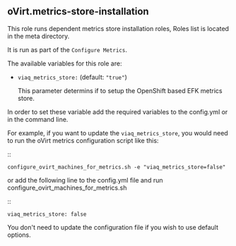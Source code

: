 ## oVirt.metrics-store-installation

This role runs dependent metrics store installation roles, Roles list is located in the meta directory.

It is run as part of the `Configure Metrics`.


The available variables for this role are:

- `viaq_metrics_store:`  (default: `"true"`)

  This parameter determins if to setup the OpenShift based EFK metrics store.

In order to set these variable add the required variables to the config.yml
or in the command line.

For example, if you want to update the `viaq_metrics_store`,
you would need to run the oVirt metrics configuration script like this:

::


    configure_ovirt_machines_for_metrics.sh -e "viaq_metrics_store=false"


or add the following line to the config.yml file and run configure_ovirt_machines_for_metrics.sh

::

    viaq_metrics_store: false

You don't need to update the configuration file if you wish to use default options.
